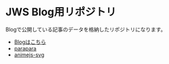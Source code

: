 # JWS Blog用リポジトリ

Blogで公開している記事のデータを格納したリポジトリになります。

- [Blogはこちら](https://blog.jws.work/)
- [parapara](https://korsmic.github.io/JWS-Blog/parapara/)
- [animejs-svg](https://korsmic.github.io/JWS-Blog/animejs-svg/)